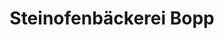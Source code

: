 ---
title: "Steinofenbäckerei Bopp"
url: /geislingen-an-der-steige/steinofenbaeckerei-bopp/
shop: Bäckerei
---